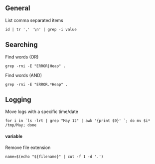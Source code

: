 ## General

List comma separated items

    id | tr ',' '\n' | grep -i value

## Searching

Find words (OR)

    grep -rni -E "ERROR|Heap" .

Find words (AND)

    grep -rni -E "ERROR.*Heap" .

## Logging

Move logs with a specific time/date

    for i in `ls -lrt | grep "May 12" | awk '{print $9}' `; do mv $i* /tmp/May; done

#### variable

Remove file extension

    name=$(echo "${filename}" | cut -f 1 -d '.')


